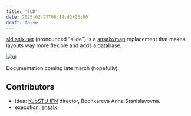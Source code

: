 ```yaml
---
title: 'SLD'
date: 2025-02-27T08:14:42+03:00
draft: false
---
```


<script>
window.location.href = "https://sld.snlx.net/about"
</script>

[sld.snlx.net](https://sld.snlx.net) (pronounced "slide") is a [snsalx/map](/map) replacement that makes layouts way more flexible and adds a database.

![ui](/sld-en.png)

Documentation coming late march (hopefully).

## Contributors
- idea: [KubSTU IFN](https://kubstu.ru/s-651) director, Bochkareva Anna Stanislavovna.
- execution: [snsalx](https://github.com/snsalx)
